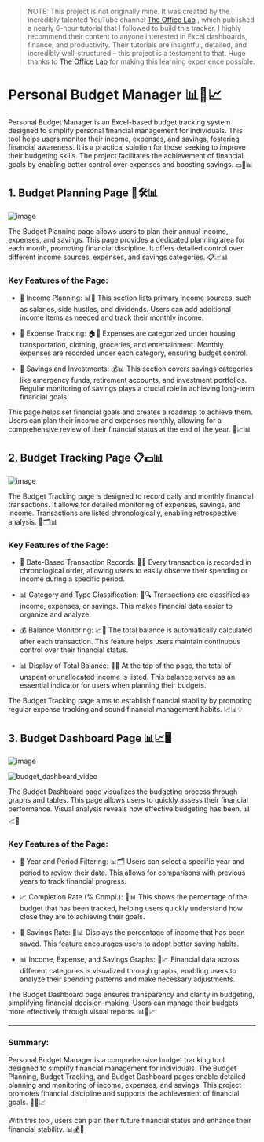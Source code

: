 > NOTE: This project is not originally mine. It was created by the incredibly talented YouTube channel [The Office Lab](https://www.youtube.com/@theofficelab) , which published a nearly 6-hour tutorial that I followed to build this tracker. I highly recommend their content to anyone interested in Excel dashboards, finance, and productivity. Their tutorials are insightful, detailed, and incredibly well-structured – this project is a testament to that. Huge thanks to [The Office Lab](https://www.youtube.com/@theofficelab) for making this learning experience possible.

# Personal Budget Manager 📊💼📈
  
Personal Budget Manager is an Excel-based budget tracking system designed to simplify personal financial management for individuals. This tool helps users monitor their income, expenses, and savings, fostering financial awareness. It is a practical solution for those seeking to improve their budgeting skills. The project facilitates the achievement of financial goals by enabling better control over expenses and boosting savings. 💵📅📊
  
## 1. Budget Planning Page 📅🛠️📊
![image](https://github.com/user-attachments/assets/0f077198-1584-47ae-b7e7-8915f6507b43)

The Budget Planning page allows users to plan their annual income, expenses, and savings. This page provides a dedicated planning area for each month, promoting financial discipline. It offers detailed control over different income sources, expenses, and savings categories. 📋📈📊

### Key Features of the Page:

- 💸 Income Planning: 📊📅 This section lists primary income sources, such as salaries, side hustles, and dividends. Users can add additional income items as needed and track their monthly income.

- 🛒 Expense Tracking: 🏠🚗 Expenses are categorized under housing, transportation, clothing, groceries, and entertainment. Monthly expenses are recorded under each category, ensuring budget control.

- 💼 Savings and Investments: 💰📊 This section covers savings categories like emergency funds, retirement accounts, and investment portfolios. Regular monitoring of savings plays a crucial role in achieving long-term financial goals.

This page helps set financial goals and creates a roadmap to achieve them. Users can plan their income and expenses monthly, allowing for a comprehensive review of their financial status at the end of the year. 📆📈📊
  
  
## 2. Budget Tracking Page 📋💵📊
![image](https://github.com/user-attachments/assets/9d101dc8-9623-450e-b130-3a4cee9fe5e5)

The Budget Tracking page is designed to record daily and monthly financial transactions. It allows for detailed monitoring of expenses, savings, and income. Transactions are listed chronologically, enabling retrospective analysis. 📅🗂️📊

### Key Features of the Page:

- 📅 Date-Based Transaction Records: 📜✅ Every transaction is recorded in chronological order, allowing users to easily observe their spending or income during a specific period.

- 📊 Category and Type Classification: 📂🔍 Transactions are classified as income, expenses, or savings. This makes financial data easier to organize and analyze.

- 💰 Balance Monitoring: 📈🧮 The total balance is automatically calculated after each transaction. This feature helps users maintain continuous control over their financial status.

- 📊 Display of Total Balance: 📅💵 At the top of the page, the total of unspent or unallocated income is listed. This balance serves as an essential indicator for users when planning their budgets.

The Budget Tracking page aims to establish financial stability by promoting regular expense tracking and sound financial management habits. 📈📊💡
  
  
## 3. Budget Dashboard Page 📊📈🖥️
![image](https://github.com/user-attachments/assets/d9421adf-6709-4aae-87a4-fbb8da6e4802)

![budget_dashboard_video](https://github.com/user-attachments/assets/a1285fbf-9f54-4bf7-b6b1-3f44b88ccdfb)



The Budget Dashboard page visualizes the budgeting process through graphs and tables. This page allows users to quickly assess their financial performance. Visual analysis reveals how effective budgeting has been. 📊📈📅

### Key Features of the Page:

- 📅 Year and Period Filtering: 📊🗂️ Users can select a specific year and period to review their data. This allows for comparisons with previous years to track financial progress.

- 📈 Completion Rate (% Compl.): 📅📊 This shows the percentage of the budget that has been tracked, helping users quickly understand how close they are to achieving their goals.

- 💼 Savings Rate: 💸📊 Displays the percentage of income that has been saved. This feature encourages users to adopt better saving habits.

- 📊 Income, Expense, and Savings Graphs: 📅📈 Financial data across different categories is visualized through graphs, enabling users to analyze their spending patterns and make necessary adjustments.

The Budget Dashboard page ensures transparency and clarity in budgeting, simplifying financial decision-making. Users can manage their budgets more effectively through visual reports. 📊💼📈
  
-------
### Summary:  
Personal Budget Manager is a comprehensive budget tracking tool designed to simplify financial management for individuals. The Budget Planning, Budget Tracking, and Budget Dashboard pages enable detailed planning and monitoring of income, expenses, and savings. This project promotes financial discipline and supports the achievement of financial goals. 💼📅📈

With this tool, users can plan their future financial status and enhance their financial stability. 📊💰📅
